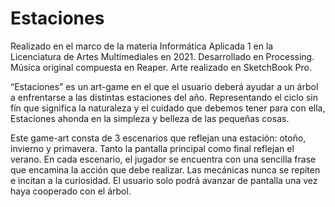 # Estaciones

Realizado en el marco de la materia Informática Aplicada 1 en la Licenciatura de Artes Multimediales en 2021. Desarrollado en Processing. Música original compuesta en Reaper. Arte realizado en SketchBook Pro.

“Estaciones” es un art-game en el que el usuario deberá ayudar a un árbol a enfrentarse a las distintas estaciones del año. Representando el ciclo sin fín que significa la naturaleza y el cuidado que debemos tener para con ella, Estaciones ahonda en la simpleza y belleza de las pequeñas cosas.

Este game-art consta de 3 escenarios que reflejan una estación: otoño, invierno y primavera. Tanto la pantalla principal como final reflejan el verano. En cada escenario, el jugador se encuentra con una sencilla frase que encamina la acción que debe realizar. Las mecánicas nunca se repiten e incitan a la curiosidad. El usuario solo podrá avanzar de pantalla una vez haya cooperado con el árbol.

